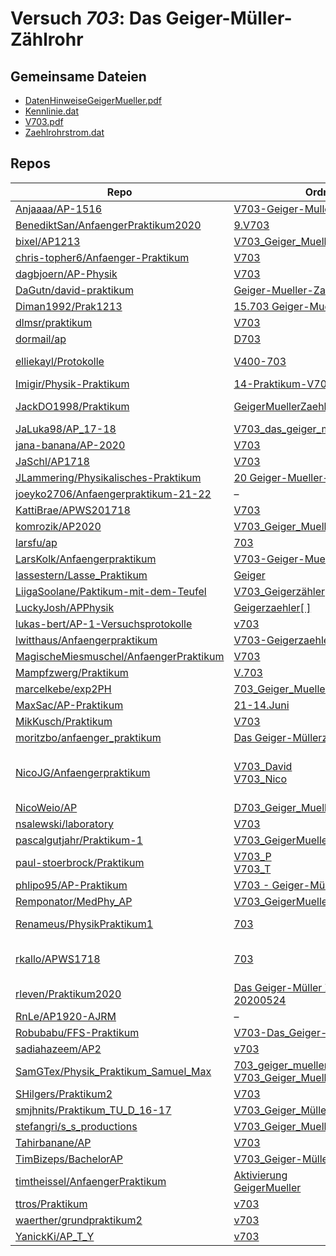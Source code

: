 # Versuch *703*: Das Geiger-Müller-Zählrohr

## Gemeinsame Dateien
- [DatenHinweiseGeigerMueller.pdf](https://docs.google.com/viewer?url=https://raw.githubusercontent.com/BenediktSan/AnfaengerPraktikum2020/main/Versuche%20Semester%20III/9.V703/Versuchsdateien/DatenHinweiseGeigerMueller.pdf)
- [Kennlinie.dat](https://raw.githubusercontent.com/BenediktSan/AnfaengerPraktikum2020/main/Versuche%20Semester%20III/9.V703/Versuchsdateien/Kennlinie.dat)
- [V703.pdf](https://docs.google.com/viewer?url=https://raw.githubusercontent.com/BenediktSan/AnfaengerPraktikum2020/main/Versuche%20Semester%20III/9.V703/Versuchsdateien/V703.pdf)
- [Zaehlrohrstrom.dat](https://raw.githubusercontent.com/BenediktSan/AnfaengerPraktikum2020/main/Versuche%20Semester%20III/9.V703/Versuchsdateien/Zaehlrohrstrom.dat)

## Repos

|                                          Repo                                          |                                                                                                                               Ordner                                                                                                                                |                                                                                                                                                                                                                                                                                                               PDFs                                                                                                                                                                                                                                                                                                                |
|----------------------------------------------------------------------------------------|---------------------------------------------------------------------------------------------------------------------------------------------------------------------------------------------------------------------------------------------------------------------|-----------------------------------------------------------------------------------------------------------------------------------------------------------------------------------------------------------------------------------------------------------------------------------------------------------------------------------------------------------------------------------------------------------------------------------------------------------------------------------------------------------------------------------------------------------------------------------------------------------------------------------|
|[Anjaaaa/AP-1516](../repo/Anjaaaa/AP-1516)                                              |[V703-Geiger-Muller](https://github.com/Anjaaaa/AP-1516/tree/master/V703-Geiger-Muller)                                                                                                                                                                              |–                                                                                                                                                                                                                                                                                                                                                                                                                                                                                                                                                                                                                                  |
|[BenediktSan/AnfaengerPraktikum2020](../repo/BenediktSan/AnfaengerPraktikum2020)        |[9.V703](https://github.com/BenediktSan/AnfaengerPraktikum2020/tree/main/Versuche%20Semester%20III/9.V703)                                                                                                                                                           |–                                                                                                                                                                                                                                                                                                                                                                                                                                                                                                                                                                                                                                  |
|[bixel/AP1213](../repo/bixel/AP1213)                                                    |[V703_Geiger_Mueller](https://github.com/bixel/AP1213/tree/master/V703_Geiger_Mueller)                                                                                                                                                                               |[00_protokoll.pdf](https://docs.google.com/viewer?url=https://raw.githubusercontent.com/bixel/AP1213/master/V703_Geiger_Mueller/00_protokoll.pdf)                                                                                                                                                                                                                                                                                                                                                                                                                                                                                  |
|[chris-topher6/Anfaenger-Praktikum](../repo/chris-topher6/Anfaenger-Praktikum)          |[V703](https://github.com/chris-topher6/Anfaenger-Praktikum/tree/master/V703)                                                                                                                                                                                        |–                                                                                                                                                                                                                                                                                                                                                                                                                                                                                                                                                                                                                                  |
|[dagbjoern/AP-Physik](../repo/dagbjoern/AP-Physik)                                      |[V703](https://github.com/dagbjoern/AP-Physik/tree/master/V703)                                                                                                                                                                                                      |–                                                                                                                                                                                                                                                                                                                                                                                                                                                                                                                                                                                                                                  |
|[DaGutn/david-praktikum](../repo/DaGutn/david-praktikum)                                |[Geiger-Mueller-Zaehlrohr](https://github.com/DaGutn/david-praktikum/tree/master/Documents/Projects/david-praktikum/Geiger-Mueller-Zaehlrohr)                                                                                                                        |–                                                                                                                                                                                                                                                                                                                                                                                                                                                                                                                                                                                                                                  |
|[Diman1992/Prak1213](../repo/Diman1992/Prak1213)                                        |[15.703 Geiger-Mueller](https://github.com/Diman1992/Prak1213/tree/master/15.703%20Geiger-Mueller)                                                                                                                                                                   |–                                                                                                                                                                                                                                                                                                                                                                                                                                                                                                                                                                                                                                  |
|[dlmsr/praktikum](../repo/dlmsr/praktikum)                                              |[V703](https://github.com/dlmsr/praktikum/tree/master/V703)                                                                                                                                                                                                          |–                                                                                                                                                                                                                                                                                                                                                                                                                                                                                                                                                                                                                                  |
|[dormail/ap](../repo/dormail/ap)                                                        |[D703](https://github.com/dormail/ap/tree/main/D703)                                                                                                                                                                                                                 |–                                                                                                                                                                                                                                                                                                                                                                                                                                                                                                                                                                                                                                  |
|[elliekayl/Protokolle](../repo/elliekayl/Protokolle)                                    |[V400-703](https://github.com/elliekayl/Protokolle/tree/master/V400-703)                                                                                                                                                                                             |[V703_Geiger-Mueller-Zaehlrohr.pdf](https://docs.google.com/viewer?url=https://raw.githubusercontent.com/elliekayl/Protokolle/master/V400-703/V703_Geiger-Mueller-Zaehlrohr.pdf)                                                                                                                                                                                                                                                                                                                                                                                                                                                   |
|[Imigir/Physik-Praktikum](../repo/Imigir/Physik-Praktikum)                              |[14-Praktikum-V703](https://github.com/Imigir/Physik-Praktikum/tree/master/14-Praktikum-V703)                                                                                                                                                                        |–                                                                                                                                                                                                                                                                                                                                                                                                                                                                                                                                                                                                                                  |
|[JackDO1998/Praktikum](../repo/JackDO1998/Praktikum)                                    |[GeigerMuellerZaehlrohr](https://github.com/JackDO1998/Praktikum/tree/main/GeigerMuellerZaehlrohr)                                                                                                                                                                   |[main.pdf](https://docs.google.com/viewer?url=https://raw.githubusercontent.com/JackDO1998/Praktikum/main/GeigerMuellerZaehlrohr/main.pdf)<br/>[main_mit_anhang.pdf](https://docs.google.com/viewer?url=https://raw.githubusercontent.com/JackDO1998/Praktikum/main/GeigerMuellerZaehlrohr/main_mit_anhang.pdf)                                                                                                                                                                                                                                                                                                                    |
|[JaLuka98/AP_17-18](../repo/JaLuka98/AP_17-18)                                          |[V703_das_geiger_mueller_zaehlrohr](https://github.com/JaLuka98/AP_17-18/tree/master/V703_das_geiger_mueller_zaehlrohr)                                                                                                                                              |–                                                                                                                                                                                                                                                                                                                                                                                                                                                                                                                                                                                                                                  |
|[jana-banana/AP-2020](../repo/jana-banana/AP-2020)                                      |[V703](https://github.com/jana-banana/AP-2020/tree/main/we%20did%20that/V703)                                                                                                                                                                                        |–                                                                                                                                                                                                                                                                                                                                                                                                                                                                                                                                                                                                                                  |
|[JaSchl/AP1718](../repo/JaSchl/AP1718)                                                  |[V703](https://github.com/JaSchl/AP1718/tree/master/V703)                                                                                                                                                                                                            |[V703.pdf](https://docs.google.com/viewer?url=https://raw.githubusercontent.com/JaSchl/AP1718/master/V703/V703.pdf)                                                                                                                                                                                                                                                                                                                                                                                                                                                                                                                |
|[JLammering/Physikalisches-Praktikum](../repo/JLammering/Physikalisches-Praktikum)      |[20 Geiger-Mueller-Zaehlrohr](https://github.com/JLammering/Physikalisches-Praktikum/tree/master/20%20Geiger-Mueller-Zaehlrohr)                                                                                                                                      |–                                                                                                                                                                                                                                                                                                                                                                                                                                                                                                                                                                                                                                  |
|[joeyko2706/Anfaengerpraktikum-21-22](../repo/joeyko2706/Anfaengerpraktikum-21-22)      |–                                                                                                                                                                                                                                                                    |[v703.pdf](https://docs.google.com/viewer?url=https://raw.githubusercontent.com/joeyko2706/Anfaengerpraktikum-21-22/main/Protokolle/v703.pdf)                                                                                                                                                                                                                                                                                                                                                                                                                                                                                      |
|[KattiBrae/APWS201718](../repo/KattiBrae/APWS201718)                                    |[V703](https://github.com/KattiBrae/APWS201718/tree/master/AP2/V703)                                                                                                                                                                                                 |–                                                                                                                                                                                                                                                                                                                                                                                                                                                                                                                                                                                                                                  |
|[komrozik/AP2020](../repo/komrozik/AP2020)                                              |[V703_Geiger_Mueller_Zaehlrohr](https://github.com/komrozik/AP2020/tree/master/V703_Geiger_Mueller_Zaehlrohr)                                                                                                                                                        |[main_200509.pdf](https://docs.google.com/viewer?url=https://raw.githubusercontent.com/komrozik/AP2020/master/V703_Geiger_Mueller_Zaehlrohr/main_200509.pdf)                                                                                                                                                                                                                                                                                                                                                                                                                                                                       |
|[larsfu/ap](../repo/larsfu/ap)                                                          |[703](https://github.com/larsfu/ap/tree/master/703)                                                                                                                                                                                                                  |–                                                                                                                                                                                                                                                                                                                                                                                                                                                                                                                                                                                                                                  |
|[LarsKolk/Anfaengerpraktikum](../repo/LarsKolk/Anfaengerpraktikum)                      |[V703-Geiger-Mueller-Zaehlrohr](https://github.com/LarsKolk/Anfaengerpraktikum/tree/master/V703-Geiger-Mueller-Zaehlrohr)                                                                                                                                            |–                                                                                                                                                                                                                                                                                                                                                                                                                                                                                                                                                                                                                                  |
|[lassestern/Lasse_Praktikum](../repo/lassestern/Lasse_Praktikum)                        |[Geiger](https://github.com/lassestern/Lasse_Praktikum/tree/master/Geiger)                                                                                                                                                                                           |–                                                                                                                                                                                                                                                                                                                                                                                                                                                                                                                                                                                                                                  |
|[LiigaSoolane/Paktikum-mit-dem-Teufel](../repo/LiigaSoolane/Paktikum-mit-dem-Teufel)    |[V703_Geigerzähler](https://github.com/LiigaSoolane/Paktikum-mit-dem-Teufel/tree/main/V703_Geigerz%C3%A4hler)                                                                                                                                                        |–                                                                                                                                                                                                                                                                                                                                                                                                                                                                                                                                                                                                                                  |
|[LuckyJosh/APPhysik](../repo/LuckyJosh/APPhysik)                                        |[Geigerzaehler[ ]](https://github.com/LuckyJosh/APPhysik/tree/master/Geigerzaehler%5B%20%5D)                                                                                                                                                                         |–                                                                                                                                                                                                                                                                                                                                                                                                                                                                                                                                                                                                                                  |
|[lukas-bert/AP-1-Versuchsprotokolle](../repo/lukas-bert/AP-1-Versuchsprotokolle)        |[v703](https://github.com/lukas-bert/AP-1-Versuchsprotokolle/tree/main/v703)                                                                                                                                                                                         |–                                                                                                                                                                                                                                                                                                                                                                                                                                                                                                                                                                                                                                  |
|[lwitthaus/Anfaengerpraktikum](../repo/lwitthaus/Anfaengerpraktikum)                    |[V703-Geigerzaehler](https://github.com/lwitthaus/Anfaengerpraktikum/tree/master/V703-Geigerzaehler)                                                                                                                                                                 |–                                                                                                                                                                                                                                                                                                                                                                                                                                                                                                                                                                                                                                  |
|[MagischeMiesmuschel/AnfaengerPraktikum](../repo/MagischeMiesmuschel/AnfaengerPraktikum)|[V703](https://github.com/MagischeMiesmuschel/AnfaengerPraktikum/tree/master/V703)                                                                                                                                                                                   |–                                                                                                                                                                                                                                                                                                                                                                                                                                                                                                                                                                                                                                  |
|[Mampfzwerg/Praktikum](../repo/Mampfzwerg/Praktikum)                                    |[V.703](https://github.com/Mampfzwerg/Praktikum/tree/master/V.703)                                                                                                                                                                                                   |[main.pdf](https://docs.google.com/viewer?url=https://raw.githubusercontent.com/Mampfzwerg/Praktikum/master/V.703/latex-template/main.pdf)                                                                                                                                                                                                                                                                                                                                                                                                                                                                                         |
|[marcelkebe/exp2PH](../repo/marcelkebe/exp2PH)                                          |[703_Geiger_Mueller](https://github.com/marcelkebe/exp2PH/tree/master/703_Geiger_Mueller)                                                                                                                                                                            |[V703_Geiger_Mueller.pdf](https://docs.google.com/viewer?url=https://raw.githubusercontent.com/marcelkebe/exp2PH/master/703_Geiger_Mueller/V703_Geiger_Mueller.pdf)                                                                                                                                                                                                                                                                                                                                                                                                                                                                |
|[MaxSac/AP-Praktikum](../repo/MaxSac/AP-Praktikum)                                      |[21-14.Juni](https://github.com/MaxSac/AP-Praktikum/tree/master/21-14.Juni)                                                                                                                                                                                          |–                                                                                                                                                                                                                                                                                                                                                                                                                                                                                                                                                                                                                                  |
|[MikKusch/Praktikum](../repo/MikKusch/Praktikum)                                        |[V703](https://github.com/MikKusch/Praktikum/tree/master/V703)                                                                                                                                                                                                       |–                                                                                                                                                                                                                                                                                                                                                                                                                                                                                                                                                                                                                                  |
|[moritzbo/anfaenger_praktikum](../repo/moritzbo/anfaenger_praktikum)                    |[Das Geiger-Müllerzählrohr](https://github.com/moritzbo/anfaenger_praktikum/tree/main/Das%20Geiger-M%C3%BCllerz%C3%A4hlrohr)                                                                                                                                         |–                                                                                                                                                                                                                                                                                                                                                                                                                                                                                                                                                                                                                                  |
|[NicoJG/Anfaengerpraktikum](../repo/NicoJG/Anfaengerpraktikum)                          |[V703_David](https://github.com/NicoJG/Anfaengerpraktikum/tree/master/V703_David)<br/>[V703_Nico](https://github.com/NicoJG/Anfaengerpraktikum/tree/master/V703_Nico)                                                                                                |[Abgabe.pdf](https://docs.google.com/viewer?url=https://raw.githubusercontent.com/NicoJG/Anfaengerpraktikum/master/V703_Nico/Abgabe.pdf)<br/>[Abgabe_korrigiert.pdf](https://docs.google.com/viewer?url=https://raw.githubusercontent.com/NicoJG/Anfaengerpraktikum/master/V703_Nico/Abgabe_korrigiert.pdf)<br/>[V703_Feedback.pdf](https://docs.google.com/viewer?url=https://raw.githubusercontent.com/NicoJG/Anfaengerpraktikum/master/V703_Nico/V703_Feedback.pdf)<br/>[V703_Feedback2.pdf](https://docs.google.com/viewer?url=https://raw.githubusercontent.com/NicoJG/Anfaengerpraktikum/master/V703_Nico/V703_Feedback2.pdf)|
|[NicoWeio/AP](../repo/NicoWeio/AP)                                                      |[D703_Geiger_Mueller_Zaehlrohr](https://github.com/NicoWeio/AP/tree/gh-pages/D703_Geiger_Mueller_Zaehlrohr)                                                                                                                                                          |[main.pdf](https://docs.google.com/viewer?url=https://raw.githubusercontent.com/NicoWeio/AP/gh-pages/D703_Geiger_Mueller_Zaehlrohr/build/main.pdf)                                                                                                                                                                                                                                                                                                                                                                                                                                                                                 |
|[nsalewski/laboratory](../repo/nsalewski/laboratory)                                    |[V703](https://github.com/nsalewski/laboratory/tree/master/V703)                                                                                                                                                                                                     |–                                                                                                                                                                                                                                                                                                                                                                                                                                                                                                                                                                                                                                  |
|[pascalgutjahr/Praktikum-1](../repo/pascalgutjahr/Praktikum-1)                          |[V703_GeigerMueller](https://github.com/pascalgutjahr/Praktikum-1/tree/master/V703_GeigerMueller)                                                                                                                                                                    |–                                                                                                                                                                                                                                                                                                                                                                                                                                                                                                                                                                                                                                  |
|[paul-stoerbrock/Praktikum](../repo/paul-stoerbrock/Praktikum)                          |[V703_P](https://github.com/paul-stoerbrock/Praktikum/tree/master/V703_P)<br/>[V703_T](https://github.com/paul-stoerbrock/Praktikum/tree/master/V703_T)                                                                                                              |–                                                                                                                                                                                                                                                                                                                                                                                                                                                                                                                                                                                                                                  |
|[phlipo95/AP-Praktikum](../repo/phlipo95/AP-Praktikum)                                  |[V703 - Geiger-Müller-Zählrohr](https://github.com/phlipo95/AP-Praktikum/tree/master/V703%20-%20Geiger-M%C3%BCller-Z%C3%A4hlrohr)                                                                                                                                    |–                                                                                                                                                                                                                                                                                                                                                                                                                                                                                                                                                                                                                                  |
|[Remponator/MedPhy_AP](../repo/Remponator/MedPhy_AP)                                    |[V703_GeigerMuellerZaehlrohr](https://github.com/Remponator/MedPhy_AP/tree/master/V703_GeigerMuellerZaehlrohr)                                                                                                                                                       |[Main.pdf](https://docs.google.com/viewer?url=https://raw.githubusercontent.com/Remponator/MedPhy_AP/master/V703_GeigerMuellerZaehlrohr/Main.pdf)                                                                                                                                                                                                                                                                                                                                                                                                                                                                                  |
|[Renameus/PhysikPraktikum1](../repo/Renameus/PhysikPraktikum1)                          |[703](https://github.com/Renameus/PhysikPraktikum1/tree/master/Versuche/703)                                                                                                                                                                                         |[protokoll.pdf](https://docs.google.com/viewer?url=https://raw.githubusercontent.com/Renameus/PhysikPraktikum1/master/Versuche/703/protokoll.pdf)<br/>[V703.pdf](https://docs.google.com/viewer?url=https://raw.githubusercontent.com/Renameus/PhysikPraktikum1/master/Versuche/703/V703.pdf)                                                                                                                                                                                                                                                                                                                                      |
|[rkallo/APWS1718](../repo/rkallo/APWS1718)                                              |[703](https://github.com/rkallo/APWS1718/tree/master/703)                                                                                                                                                                                                            |[Anleitung703.pdf](https://docs.google.com/viewer?url=https://raw.githubusercontent.com/rkallo/APWS1718/master/703/Anleitung703.pdf)<br/>[Korrektur.pdf](https://docs.google.com/viewer?url=https://raw.githubusercontent.com/rkallo/APWS1718/master/703/Korrektur.pdf)<br/>[main.pdf](https://docs.google.com/viewer?url=https://raw.githubusercontent.com/rkallo/APWS1718/master/703/main.pdf)                                                                                                                                                                                                                                   |
|[rleven/Praktikum2020](../repo/rleven/Praktikum2020)                                    |[Das Geiger-Müller Zählrohr-20200524](https://github.com/rleven/Praktikum2020/tree/master/Das%20Geiger-M%C3%BCller%20Z%C3%A4hlrohr-20200524)                                                                                                                         |–                                                                                                                                                                                                                                                                                                                                                                                                                                                                                                                                                                                                                                  |
|[RnLe/AP1920-AJRM](../repo/RnLe/AP1920-AJRM)                                            |–                                                                                                                                                                                                                                                                    |[V703.pdf](https://docs.google.com/viewer?url=https://raw.githubusercontent.com/RnLe/AP1920-AJRM/master/Einzelversuche/AJB/V703.pdf)                                                                                                                                                                                                                                                                                                                                                                                                                                                                                               |
|[Robubabu/FFS-Praktikum](../repo/Robubabu/FFS-Praktikum)                                |[V703-Das_Geiger-Müller-Zählrohr](https://github.com/Robubabu/FFS-Praktikum/tree/master/V703-Das_Geiger-M%C3%BCller-Z%C3%A4hlrohr)                                                                                                                                   |[V703.pdf](https://docs.google.com/viewer?url=https://raw.githubusercontent.com/Robubabu/FFS-Praktikum/master/Versuchs_pdfs/SS/V703.pdf)                                                                                                                                                                                                                                                                                                                                                                                                                                                                                           |
|[sadiahazeem/AP2](../repo/sadiahazeem/AP2)                                              |[v703](https://github.com/sadiahazeem/AP2/tree/main/Geiger-Mueller/latex-template/v703)                                                                                                                                                                              |–                                                                                                                                                                                                                                                                                                                                                                                                                                                                                                                                                                                                                                  |
|[SamGTex/Physik_Praktikum_Samuel_Max](../repo/SamGTex/Physik_Praktikum_Samuel_Max)      |[703_geiger_mueller_haefs](https://github.com/SamGTex/Physik_Praktikum_Samuel_Max/tree/master/703_geiger_mueller_haefs)<br/>[V703_Geiger_Mueller_Zaehlrohr_Max](https://github.com/SamGTex/Physik_Praktikum_Samuel_Max/tree/master/V703_Geiger_Mueller_Zaehlrohr_Max)|–                                                                                                                                                                                                                                                                                                                                                                                                                                                                                                                                                                                                                                  |
|[SHilgers/Praktikum2](../repo/SHilgers/Praktikum2)                                      |[V703](https://github.com/SHilgers/Praktikum2/tree/master/V703)                                                                                                                                                                                                      |–                                                                                                                                                                                                                                                                                                                                                                                                                                                                                                                                                                                                                                  |
|[smjhnits/Praktikum_TU_D_16-17](../repo/smjhnits/Praktikum_TU_D_16-17)                  |[V703_Geiger_Müller](https://github.com/smjhnits/Praktikum_TU_D_16-17/tree/master/Anf%C3%A4ngerpraktikum/Protokolle/V703_Geiger_M%C3%BCller)                                                                                                                         |[V703.pdf](https://docs.google.com/viewer?url=https://raw.githubusercontent.com/smjhnits/Praktikum_TU_D_16-17/master/Anf%C3%A4ngerpraktikum/Fertige%20Protokolle/V703.pdf)                                                                                                                                                                                                                                                                                                                                                                                                                                                         |
|[stefangri/s_s_productions](../repo/stefangri/s_s_productions)                          |[V703_Geiger_Mueller_Zaehlrohr](https://github.com/stefangri/s_s_productions/tree/master/PHY341/V703_Geiger_Mueller_Zaehlrohr)                                                                                                                                       |–                                                                                                                                                                                                                                                                                                                                                                                                                                                                                                                                                                                                                                  |
|[Tahirbanane/AP](../repo/Tahirbanane/AP)                                                |[V703](https://github.com/Tahirbanane/AP/tree/main/V703)                                                                                                                                                                                                             |–                                                                                                                                                                                                                                                                                                                                                                                                                                                                                                                                                                                                                                  |
|[TimBizeps/BachelorAP](../repo/TimBizeps/BachelorAP)                                    |[V703_Geiger-Müller-Zählrohr](https://github.com/TimBizeps/BachelorAP/tree/master/V703_Geiger-M%C3%BCller-Z%C3%A4hlrohr)                                                                                                                                             |[V703.pdf](https://docs.google.com/viewer?url=https://raw.githubusercontent.com/TimBizeps/BachelorAP/master/V703_Geiger-M%C3%BCller-Z%C3%A4hlrohr/V703.pdf)                                                                                                                                                                                                                                                                                                                                                                                                                                                                        |
|[timtheissel/AnfaengerPraktikum](../repo/timtheissel/AnfaengerPraktikum)                |[Aktivierung](https://github.com/timtheissel/AnfaengerPraktikum/tree/main/Aktivierung)<br/>[GeigerMueller](https://github.com/timtheissel/AnfaengerPraktikum/tree/main/GeigerMueller)                                                                                |–                                                                                                                                                                                                                                                                                                                                                                                                                                                                                                                                                                                                                                  |
|[ttros/Praktikum](../repo/ttros/Praktikum)                                              |[v703](https://github.com/ttros/Praktikum/tree/main/Protokolle/v703)                                                                                                                                                                                                 |–                                                                                                                                                                                                                                                                                                                                                                                                                                                                                                                                                                                                                                  |
|[waerther/grundpraktikum2](../repo/waerther/grundpraktikum2)                            |[v703](https://github.com/waerther/grundpraktikum2/tree/master/v703)                                                                                                                                                                                                 |–                                                                                                                                                                                                                                                                                                                                                                                                                                                                                                                                                                                                                                  |
|[YanickKi/AP_T_Y](../repo/YanickKi/AP_T_Y)                                              |[v703](https://github.com/YanickKi/AP_T_Y/tree/main/v703)                                                                                                                                                                                                            |–                                                                                                                                                                                                                                                                                                                                                                                                                                                                                                                                                                                                                                  |
